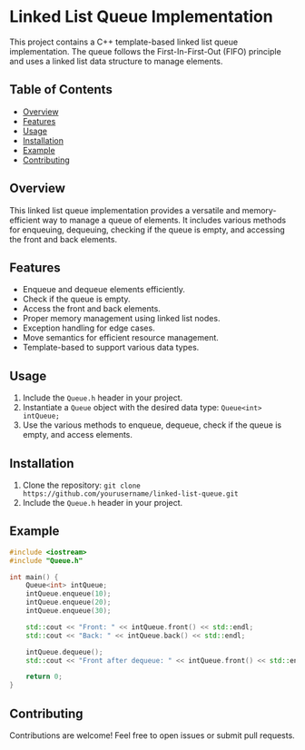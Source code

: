 # Linked List Queue Implementation

This project contains a C++ template-based linked list queue implementation. The queue follows the First-In-First-Out (FIFO) principle and uses a linked list data structure to manage elements.

## Table of Contents

- [Overview](#overview)
- [Features](#features)
- [Usage](#usage)
- [Installation](#installation)
- [Example](#example)
- [Contributing](#contributing)

## Overview

This linked list queue implementation provides a versatile and memory-efficient way to manage a queue of elements. It includes various methods for enqueuing, dequeuing, checking if the queue is empty, and accessing the front and back elements.

## Features

- Enqueue and dequeue elements efficiently.
- Check if the queue is empty.
- Access the front and back elements.
- Proper memory management using linked list nodes.
- Exception handling for edge cases.
- Move semantics for efficient resource management.
- Template-based to support various data types.

## Usage

1. Include the `Queue.h` header in your project.
2. Instantiate a `Queue` object with the desired data type: `Queue<int> intQueue;`
3. Use the various methods to enqueue, dequeue, check if the queue is empty, and access elements.

## Installation

1. Clone the repository: `git clone https://github.com/yourusername/linked-list-queue.git`
2. Include the `Queue.h` header in your project.

## Example

```cpp
#include <iostream>
#include "Queue.h"

int main() {
    Queue<int> intQueue;
    intQueue.enqueue(10);
    intQueue.enqueue(20);
    intQueue.enqueue(30);

    std::cout << "Front: " << intQueue.front() << std::endl;
    std::cout << "Back: " << intQueue.back() << std::endl;

    intQueue.dequeue();
    std::cout << "Front after dequeue: " << intQueue.front() << std::endl;

    return 0;
}
```

## Contributing

Contributions are welcome! Feel free to open issues or submit pull requests.
